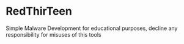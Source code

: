 # RedThirTeen

Simple Malware Development for educational purposes, decline any responsibility for misuses of this tools
